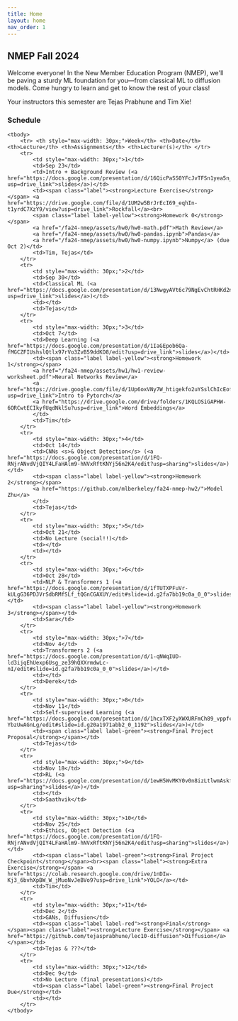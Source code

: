 ```yaml
---
title: Home
layout: home
nav_order: 1
---
```


## NMEP Fall 2024

Welcome everyone!
In the New Member Education Program (NMEP), we'll be paving a sturdy ML foundation for you—from classical ML to diffusion models. Come hungry to learn and get to know the rest of your class!

Your instructors this semester are Tejas Prabhune and Tim Xie!


### Schedule

<table style="table-layout: fixed;">
    <colgroup>
       <col span="1" style="width: 30px;">
       <col span="1" style="width: 60px;">
       <col span="1" style="width: calc(40% - 120px)">
       <col span="1" style="width: calc(60% - 120px)">
       <col span="1" style="width: 150px;">
    </colgroup>

    <tbody>
        <tr> <th style="max-width: 30px;">Week</th> <th>Date</th> <th>Lecture</th> <th>Assignments</th> <th>Lecturer(s)</th> </tr>
        <tr>
            <td style="max-width: 30px;">1</td>
            <td>Sep 23</td>
            <td>Intro + Background Review (<a href="https://docs.google.com/presentation/d/16QicPaSS0YFcJvTFSn1yea5n_ORVMcbxCHjeDyoQSKg/edit?usp=drive_link">slides</a>)</td>
            <td><span class="label"><strong>Lecture Exercise</strong></span> <a href="https://drive.google.com/file/d/1UM2w5BrJrEcI69_eqhIn-t1yrdC7XzY9/view?usp=drive_link">Rockfall</a><br> 
            <span class="label label-yellow"><strong>Homework 0</strong></span> 
            <a href="/fa24-nmep/assets/hw0/hw0-math.pdf">Math Review</a> 
            <a href="/fa24-nmep/assets/hw0/hw0-pandas.ipynb">Pandas</a> 
            <a href="/fa24-nmep/assets/hw0/hw0-numpy.ipynb">Numpy</a> (due Oct 2)</td>
            <td>Tim, Tejas</td>
        </tr>
        <tr>
            <td style="max-width: 30px;">2</td>
            <td>Sep 30</td>
            <td>Classical ML (<a href="https://docs.google.com/presentation/d/13NwgyAVt6c79NgEvChtRHKd2ntMheDY2qmMQlMmAAS4/edit?usp=drive_link">slides</a>)</td>
            <td></td>
            <td>Tejas</td>
        </tr>
        <tr>
            <td style="max-width: 30px;">3</td>
            <td>Oct 7</td>
            <td>Deep Learning (<a href="https://docs.google.com/presentation/d/1IaGEpob6Qa-fMGCZFIUshslQtlx97rVo3ZvB59ddKO8/edit?usp=drive_link">slides</a>)</td>
            <td><span class="label label-yellow"><strong>Homework 1</strong></span>
            <a href="/fa24-nmep/assets/hw1/hw1-review-worksheet.pdf">Neural Networks Review</a>
            <a href="https://drive.google.com/file/d/1Up6oxVNy7W_htigekfo2uYSslChIcEof/view?usp=drive_link">Intro to Pytorch</a>
            <a href="https://drive.google.com/drive/folders/1KQLOSiGAPHW-6ORCwtECIkyfUqdNklSu?usp=drive_link">Word Embeddings</a>
            </td>
            <td>Tim</td>
        </tr>
        <tr>
            <td style="max-width: 30px;">4</td>
            <td>Oct 14</td>
            <td>CNNs <s>& Object Detection</s> (<a href="https://docs.google.com/presentation/d/1FQ-RNjrANvdVjQIY4LFaHAlm9-hNVxRftKNYj56n2K4/edit?usp=sharing">slides</a>)</td>
            <td><span class="label label-yellow"><strong>Homework 2</strong></span>
            <a href="https://github.com/mlberkeley/fa24-nmep-hw2/">Model Zhu</a>
            </td>
            <td>Tejas</td>
        </tr>
        <tr>
            <td style="max-width: 30px;">5</td>
            <td>Oct 21</td>
            <td>No Lecture (social!!)</td>
            <td></td>
            <td></td>
        </tr>
        <tr>
            <td style="max-width: 30px;">6</td>
            <td>Oct 28</td>
            <td>NLP & Transformers 1 (<a href="https://docs.google.com/presentation/d/1fTUTXPFuVr-kULgG36PDJVrSdbRMfSLf_tQGnCGAXUY/edit#slide=id.g2fa7bb19c0a_0_0">slides</a>)</td>
            <td><span class="label label-yellow"><strong>Homework 3</strong></span></td>
            <td>Sara</td>
        </tr>
        <tr>
            <td style="max-width: 30px;">7</td>
            <td>Nov 4</td>
            <td>Transformers 2 (<a href="https://docs.google.com/presentation/d/1-qNWqIUD-ld3ijqEhUexp6Usg_ze39hQXXrmdwLc-nI/edit#slide=id.g2fa7bb19c0a_0_0">slides</a>)</td>
            <td></td>
            <td>Derek</td>
        </tr>
        <tr>
            <td style="max-width: 30px;">8</td>
            <td>Nov 11</td>
            <td>Self-supervised Learning (<a href="https://docs.google.com/presentation/d/1hcxTXF2yXWXURFmCh89_vppfc0QtSCkh-YbzUwAGnLg/edit#slide=id.g20a1971abb2_0_1192">slides</a>)</td>
            <td><span class="label label-green"><strong>Final Project Proposal</strong></span></td>
            <td>Tejas</td>
        </tr>
        <tr>
            <td style="max-width: 30px;">9</td>
            <td>Nov 18</td>
            <td>RL (<a href="https://docs.google.com/presentation/d/1ewH5WvMKY0v0n8izLtlwmAskf5zdIcOftNFbO6uP474/edit?usp=sharing">slides</a>)</td>
            <td></td>
            <td>Saathvik</td>
        </tr>
        <tr>
            <td style="max-width: 30px;">10</td>
            <td>Nov 25</td>
            <td>Ethics, Object Detection (<a href="https://docs.google.com/presentation/d/1FQ-RNjrANvdVjQIY4LFaHAlm9-hNVxRftKNYj56n2K4/edit?usp=sharing">slides</a>)</td>
            <td><span class="label label-green"><strong>Final Project Checkpoint</strong></span><br><span class="label"><strong>Extra Exercise</strong></span> <a href="https://colab.research.google.com/drive/1nDIw-Kj3_6bvhXpBW_W_jMuoNvJeBVo9?usp=drive_link">YOLO</a></td>
            <td>Tim</td>
        </tr>
        <tr>
            <td style="max-width: 30px;">11</td>
            <td>Dec 2</td>
            <td>GANs, Diffusion</td>
            <td><span class="label label-red"><strong>Final</strong></span><span class="label"><strong>Lecture Exercise</strong></span> <a href="https://github.com/tejasprabhune/lec10-diffusion">Diffusion</a></span></td>
            <td>Tejas & ???</td>
        </tr>
        <tr>
            <td style="max-width: 30px;">12</td>
            <td>Dec 9</td>
            <td>No Lecture (final presentations)</td>
            <td><span class="label label-green"><strong>Final Project Due</strong></td>
            <td></td>
        </tr>
    </tbody>
</table>


[Just the Docs]: https://just-the-docs.github.io/just-the-docs/
[GitHub Pages]: https://docs.github.com/en/pages
[README]: https://github.com/just-the-docs/just-the-docs-template/blob/main/README.md
[Jekyll]: https://jekyllrb.com
[GitHub Pages / Actions workflow]: https://github.blog/changelog/2022-07-27-github-pages-custom-github-actions-workflows-beta/
[use this template]: https://github.com/just-the-docs/just-the-docs-template/generate
